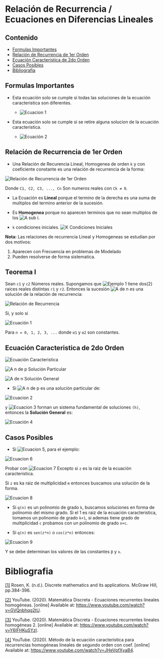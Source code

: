 # Relación de Recurrencia / Ecuaciones en Diferencias Lineales

## Contenido

* [Formulas Importantes](##formulas-importantes)
* [Relación de Recurrencia de 1er Orden](#relación-de-recurrencia-de-1er-orden)
* [Ecuación Caracteristica de 2do Orden](#ecuación-caracteristica-de-2do-orden)
* [Casos Posibles](##casos-posibles)
* [Bibliografia](#bibliografia)

## Formulas Importantes
* Esta ecuación solo se cumple si todas las soluciones de la ecuación caracteristica son diferentes.

    * ![Ecuacion 1](http://www.sciweavers.org/upload/Tex2Img_1579666667/render.png)

* Esta ecuación solo se cumple si se retire alguna solucion de la ecuación caracteristica.

    * ![Ecuación 2](http://www.sciweavers.org/upload/Tex2Img_1579666860/render.png)

## Relación de Recurrencia de 1er Orden
* Una Relación de Recurencia Lineal, Homogenea de orden `k` y con coeficiente constante es una relación de recurrencia de la forma:

![Relación de Recurrencia de 1er Orden](http://www.sciweavers.org/upload/Tex2Img_1579648677/render.png)

Donde  `C1, C2, C3, ..., Cn` Son numeros reales con `Ck ≠ 0`.

* La Ecuación es **Lineal** porque el termino de la derecha es una suma de multiplos del termino anterior de la sucesión.

* Es **Homogenea** porque no aparecen terminos que no sean multiplos de los ![A sub i](http://www.sciweavers.org/upload/Tex2Img_1579649072/render.png).

* `k` condiciones iniciales.
    ![K Condiciones Iniciales](http://www.sciweavers.org/upload/Tex2Img_1579649186/render.png)

**Nota:** Las relaciones de recurrencia Lineal y Homogeneas se estudian por dos motivos:

1. Aparecen con Frecuencia en problemas de Modelado
2. Pueden resolverse de forma sistematica.

## Teorema I

Sean `c1` y `c2` Números reales. Supongamos que ![Ejemplo 1](http://www.sciweavers.org/upload/Tex2Img_1579663621/render.png) tiene dos(2) raices reales distintas `r1` y `r2`. Entonces la sucesión ![A de n](http://www.sciweavers.org/upload/Tex2Img_1579662500/render.png) es una solución de la relación de recurrencia:

![Relación de Recurrencia](http://www.sciweavers.org/upload/Tex2Img_1579662630/render.png) 

Si, y solo si

![Ecuación 1](http://www.sciweavers.org/upload/Tex2Img_1579662740/render.png)

Para `n = 0, 1, 2, 3, ...`  donde `α1` y `α2` son constantes.

## Ecuación Caracteristica de 2do Orden

![Ecuación Caracteristica](http://www.sciweavers.org/upload/Tex2Img_1579662913/render.png)

![A n de p](http://www.sciweavers.org/upload/Tex2Img_1579662967/render.png) Solución Particular

![A de n](http://www.sciweavers.org/upload/Tex2Img_1579663040/render.png) Solución  General

* Si ![A n de p](http://www.sciweavers.org/upload/Tex2Img_1579662967/render.png) es una solución particular de:

![Ecuacion 2](http://www.sciweavers.org/upload/Tex2Img_1579665661/render.png)

y ![Ecuacion 3](http://www.sciweavers.org/upload/Tex2Img_1579665720/render.png) forman un sistema fundamental de soluciones `(h)`, entonces la **Solución General** es:

![Ecuación 4](http://www.sciweavers.org/upload/Tex2Img_1579665859/render.png)

## Casos Posibles

* Si ![Ecuacion 5](http://www.sciweavers.org/upload/Tex2Img_1579665959/render.png), para el ejemplo:

![Ecuacion 6](http://www.sciweavers.org/upload/Tex2Img_1579666024/render.png)

Probar con ![Ecuacion 7](http://www.sciweavers.org/upload/Tex2Img_1579666110/render.png) Excepto si `z` es la raiz de la ecuación caracteristica.

Si `z` es ka raiz de multiplicidad `m` entonces buscamos una solución de la forma.

![Ecuacion 8](http://www.sciweavers.org/upload/Tex2Img_1579666220/render.png)

* Si `q(n)` es un polinomio de grado `k`, buscamos soluciones en forma de polinomio del mismo grado. Si el 1 es raiz de la ecuación caracteristica, tomamos un polinomio de grado `k+1`, si ademas tiene grado de multiplicidad `c` probamos con un polinomio de grado `n+c`.

* Si `q(n)` es `sen(z*n)` o `cos(z*n)` entonces:

![Ecuacion 9](http://www.sciweavers.org/upload/Tex2Img_1579666466/render.png)

Y se debe determinan los valores de las constantes `β` y `x`.

# Bibliografia
[[1]](https://images-na.ssl-images-amazon.com/images/I/21dyiE2bogL._BO1,204,203,200_.jpg) Rosen, K. (n.d.). Discrete mathematics and its applications. McGraw Hill, pp.384-396.

[[2]](https://www.youtube.com/watch?v=GVQnbhqg2tU) YouTube. (2020). Matemática Discreta - Ecuaciones recurrentes lineales homogéneas. [online] Available at: https://www.youtube.com/watch?v=GVQnbhqg2tU.

[[3]](https://www.youtube.com/watch?v=Y6IFHKuSYzI) YouTube. (2020). Matemática Discreta - Ecuaciones recurrentes lineales homogéneas 2. [online] Available at: https://www.youtube.com/watch?v=Y6IFHKuSYzI.

[[4]](https://www.youtube.com/watch?v=JHeVpfXyaB4) YouTube. (2020). Método de la ecuación característica para recurrencias homogéneas lineales de segundo orden con coef. [online] Available at: https://www.youtube.com/watch?v=JHeVpfXyaB4.